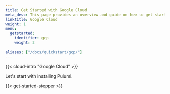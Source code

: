 ```yaml
---
title: Get Started with Google Cloud
meta_desc: This page provides an overview and guide on how to get started with Google Cloud (GCP).
linktitle: Google Cloud
weight: 1
menu:
  getstarted:
    identifier: gcp
    weight: 2

aliases: ["/docs/quickstart/gcp/"]
---
```


{{< cloud-intro "Google Cloud" >}}

Let's start with installing Pulumi.

{{< get-started-stepper >}}
